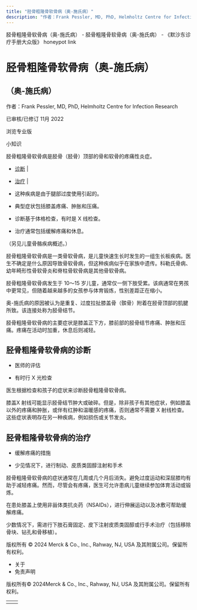 ```yaml
---
title: "胫骨粗隆骨软骨病（奥-施氏病）"
description: "作者：Frank Pessler, MD, PhD, Helmholtz Centre for Infection Research"
---
```


﻿胫骨粗隆骨软骨病（奥\-施氏病） \- 胫骨粗隆骨软骨病（奥\-施氏病） \- 《默沙东诊疗手册大众版》 honeypot link

# 胫骨粗隆骨软骨病（奥-施氏病）

## （奥-施氏病）

作者：Frank Pessler, MD, PhD, Helmholtz Centre for Infection Research

已审核/已修订 11月 2022

浏览专业版

小知识

胫骨粗隆骨软骨病是胫骨（胫骨）顶部的骨和软骨的疼痛性炎症。

- [诊断](#诊断_v38720923_zh) \|
- [治疗](#治疗_v38720933_zh) \|

- 这种疾病是由于腿部过度使用引起的。

- 典型症状包括膝盖疼痛、肿胀和压痛。

- 诊断基于体格检查，有时是 X 线检查。

- 治疗通常包括缓解疼痛和休息。


（另见儿童骨骼疾病概述。）

胫骨粗隆骨软骨病是一类骨软骨病，是儿童快速生长时发生的一组生长板疾病。医生不确定是什么原因导致骨软骨病，但这种疾病似乎在家族中遗传。科勒氏骨病、幼年畸形性骨软骨炎和脊柱骨软骨病是其他骨软骨病。

胫骨粗隆骨软骨病发生于 10～15 岁儿童，通常仅一侧下肢受累。该病通常在男孩中更常见，但随着越来越多的女孩参与体育锻炼，性别差距正在缩小。

奥-施氏病的原因被认为是重复、过度拉扯膝盖骨（髌骨）附着在胫骨顶部的肌腱所致。该连接处称为胫骨结节。

胫骨粗隆骨软骨病的主要症状是膝盖正下方，膝前部的胫骨结节疼痛、肿胀和压痛。疼痛在活动时加重，休息后则减轻。

## 胫骨粗隆骨软骨病的诊断

- 医师的评估

- 有时行 X 光检查


医生根据检查和孩子的症状来诊断胫骨粗隆骨软骨病。

膝盖X 射线可能显示胫骨结节肿大或破碎。但是，除非孩子有其他症状，例如膝盖以外的疼痛和肿胀，或伴有红肿和温暖感的疼痛，否则通常不需要 X 射线检查。这些症状表明存在另一种疾病，例如损伤或关节发炎。

## 胫骨粗隆骨软骨病的治疗

- 缓解疼痛的措施

- 少见情况下，进行制动、皮质类固醇注射和手术


胫骨粗隆骨软骨病的症状通常在几周或几个月后消失。避免过度运动和深屈膝均有助于减轻疼痛。然而，尽管会有疼痛，医生可允许患病儿童继续参加体育活动或锻炼。

在患处膝盖上使用非甾体类抗炎药（NSAIDs），进行伸展运动以及冰敷可帮助缓解疼痛。

少数情况下，需进行下肢石膏固定、皮下注射皮质类固醇或行手术治疗（包括移除骨块、钻孔和骨移植）。



版权所有 © 2024
Merck & Co., Inc., Rahway, NJ, USA 及其附属公司。保留所有权利。

- 关于
- 免责声明

版权所有© 2024Merck & Co., Inc., Rahway, NJ, USA 及其附属公司。保留所有权利。

|     |     |
| --- | --- |
|  |  |